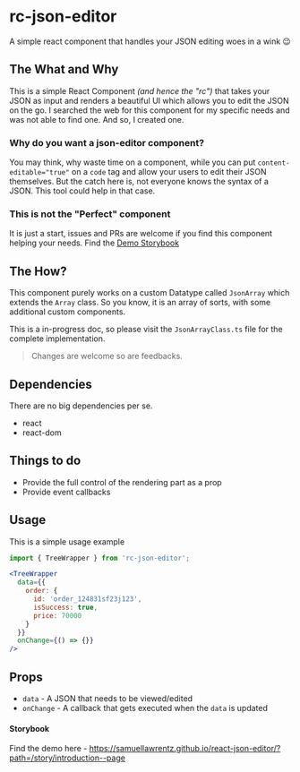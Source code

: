 # rc-json-editor
A simple react component that handles your JSON editing woes in a wink 😉

## The What and Why
This is a simple React Component _(and hence the "rc")_ that takes your JSON as input and renders a beautiful UI which allows you to edit the JSON on the go. I searched the web for this component for my specific needs and was not able to find one. And so, I created one.

### Why do you want a json-editor component?
You may think, why waste time on a component, while you can put `content-editable="true"` on a `code` tag and allow your users to edit their JSON themselves. But the catch here is, not everyone knows the syntax of a JSON. This tool could help in that case.

### This is not the "Perfect" component
It is just a start, issues and PRs are welcome if you find this component helping your needs. Find the [Demo Storybook](https://samuellawrentz.github.io/react-json-editor/?path=/story/introduction--page)

## The How?
This component purely works on a custom Datatype called `JsonArray` which extends the `Array` class. So you know, it is an array of sorts, with some additional custom components.

This is a in-progress doc, so please visit the `JsonArrayClass.ts` file for the complete implementation.

> Changes are welcome so are feedbacks.

## Dependencies
There are no big dependencies per se.
- react
- react-dom

## Things to do
- Provide the full control of the rendering part as a prop
- Provide event callbacks

## Usage

This is a simple usage example

```jsx
import { TreeWrapper } from 'rc-json-editor';

<TreeWrapper
  data={{
    order: {
      id: 'order_124831sf23j123',
      isSuccess: true,
      price: 70000
    }
  }}
  onChange={() => {}}
/>
```

## Props
- `data` - A JSON that needs to be viewed/edited
- `onChange` - A callback that gets executed when the `data` is updated


#### Storybook
Find the demo here - https://samuellawrentz.github.io/react-json-editor/?path=/story/introduction--page
